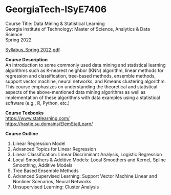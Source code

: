 # GeorgiaTech-ISyE7406 <br />
Course Title: Data Mining &amp; Statistical Learning <br />
Georgia Institute of Technology: Master of Science, Analytics & Data Science <br />
Spring 2022 <br />

[Syllabus_Spring 2022.pdf](https://github.com/GilmoreB/GeorgiaTech-ISyE7406/files/8035913/Syllabus_Spring.2022.pdf)

**Course Description** <br />
An introduction to some commonly used data mining and statistical learning algorithms such as K-nearest neighbor (KNN) algorithm, linear methods for regression and classification, tree-based methods, ensemble methods, support vector machine, neural networks, and Kmeans clustering algorithm. This course emphasizes on understanding the theoretical and statistical aspects of the above-mentioned data mining algorithms as well as implementation of these algorithms with data examples using a statistical software (e.g., R, Python, etc.)

**Course Texbooks** <br />
https://www.statlearning.com/ <br />
https://hastie.su.domains/ElemStatLearn/

**Course Outline** <br />
1. Linear Regression Model
2. Advanced Topics for Linear Regression
3. Linear Classification: Linear Discriminant Analysis, Logistic Regression
4. Local Smoothers & Additive Models: Local Smoothers and Kernel, Spline Smoothing, Additive Models
5. Tree Based Ensemble Methods
6. Advanced Supervised Learning: Support Vector Machine Linear and Nonliner Scenarios, Neural Networks
7. Unsupervised Learning: Cluster Analysis
